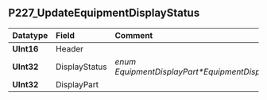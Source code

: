 ## P227\_UpdateEquipmentDisplayStatus ##
| **Datatype** | **Field** | **Comment** |
|:-------------|:----------|:------------|
| **UInt16**   | Header    |             |
| **UInt32**   | DisplayStatus | _enum EquipmentDisplayPart\*EquipmentDisplayStatus_  |
| **UInt32**   | DisplayPart |             |